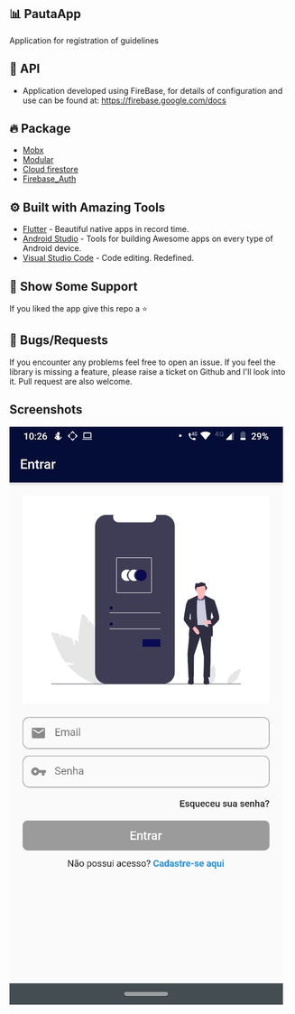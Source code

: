 ## 📊 PautaApp #
 Application for registration of guidelines
 
 ## 🔐 API
* Application developed using FireBase, for details of configuration and use can be found at: https://firebase.google.com/docs 

 ## 🔥 Package #
 * [Mobx](https://pub.dev/packages/mobx)
 * [Modular](https://pub.dev/packages/flutter_modular)
 * [Cloud firestore](https://pub.dev/packages/cloud_firestore)
 * [Firebase_Auth](https://pub.dev/packages/firebase_auth)

 ## ⚙️ Built with Amazing Tools #
* [Flutter](https://flutter.dev/) - Beautiful native apps in record time.
* [Android Studio](https://developer.android.com/studio/index.html/) - Tools for building Awesome apps on every type of Android device.
* [Visual Studio Code](https://code.visualstudio.com/) - Code editing. Redefined.

## 🤝 Show Some Support #
If you liked the app give this repo a ⭐️ 


## 🐞 Bugs/Requests #
If you encounter any problems feel free to open an issue. If you feel the library is missing a feature, please raise a ticket on Github and I'll look into it. Pull request are also welcome.


## Screenshots

![HomePage](https://github.com/joaoneto147/PautaApp/blob/master/img/loginpage.jpg?raw=true)

